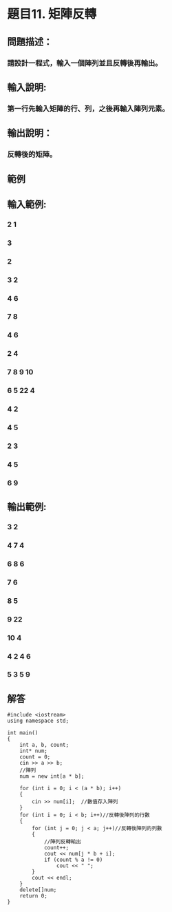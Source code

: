 # 題目11. 矩陣反轉
## 問題描述：
### 請設計一程式，輸入一個陣列並且反轉後再輸出。
## 輸入說明:
### 第一行先輸入矩陣的行、列，之後再輸入陣列元素。
## 輸出說明：
### 反轉後的矩陣。
## 範例
## 輸入範例:
### 2 1
### 3
### 2
### 3 2
### 4 6
### 7 8
### 4 6
### 2 4
### 7 8 9 10
### 6 5 22 4
### 4 2
### 4 5
### 2 3
### 4 5
### 6 9
## 輸出範例:
### 3 2
### 4 7 4
### 6 8 6
### 7 6
### 8 5
### 9 22
### 10 4
### 4 2 4 6
### 5 3 5 9
## 解答
``` 
#include <iostream>
using namespace std;

int main()
{
	int a, b, count;
	int* num;
	count = 0;
	cin >> a >> b;
	//陣列
	num = new int[a * b];

	for (int i = 0; i < (a * b); i++)
	{
		cin >> num[i];  //數值存入陣列
	}
	for (int i = 0; i < b; i++)//反轉後陣列的行數
	{
		for (int j = 0; j < a; j++)//反轉後陣列的列數
		{
			//陣列反轉輸出
			count++;
			cout << num[j * b + i];
			if (count % a != 0)
				cout << " ";
		}
		cout << endl;
	}
	delete[]num;
	return 0;
}
``` 
